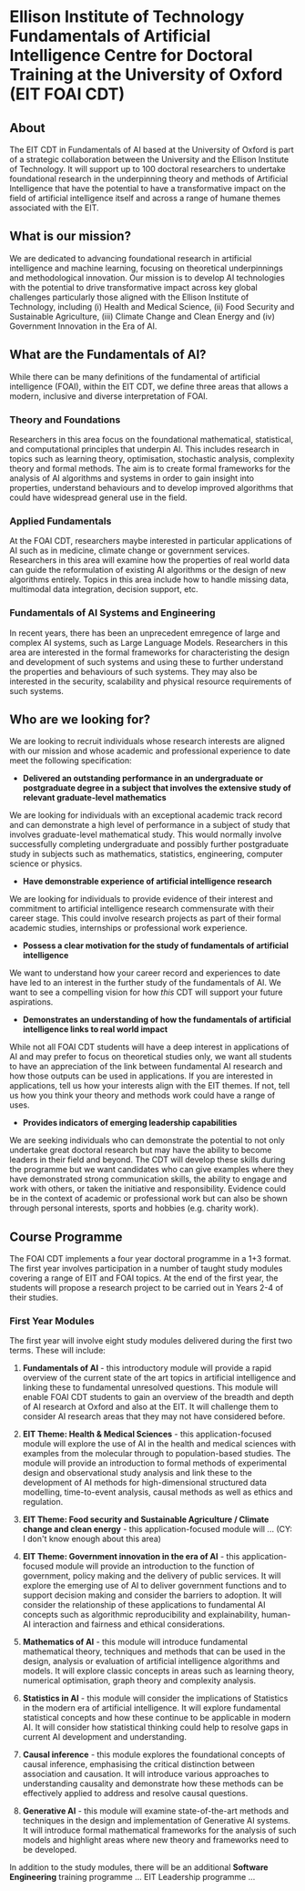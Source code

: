 # Ellison Institute of Technology Fundamentals of Artificial Intelligence Centre for Doctoral Training at the University of Oxford (EIT FOAI CDT)

## About

The EIT CDT in Fundamentals of AI based at the University of Oxford is part of a strategic collaboration between the University and the Ellison Institute of Technology. It will support up to 100 doctoral researchers to undertake foundational research in the underpinning theory and methods of Artificial Intelligence that have the potential to have a transformative impact on the field of artificial intelligence itself and across a range of humane themes associated with the EIT.

## What is our mission?

We are dedicated to advancing foundational research in artificial intelligence and machine learning, focusing on theoretical underpinnings and methodological innovation. Our mission is to develop AI technologies with the potential to drive transformative impact across key global challenges particularly those aligned with the Ellison Institute of Technology, including (i) Health and Medical Science, (ii) Food Security and Sustainable Agriculture, (iii) Climate Change and Clean Energy and (iv) Government Innovation in the Era of AI.

## What are the Fundamentals of AI?

While there can be many definitions of the fundamental of artificial intelligence (FOAI), within the EIT CDT, we define three areas that allows a modern, inclusive and diverse interpretation of FOAI.

### Theory and Foundations  

Researchers in this area focus on the foundational mathematical, statistical, and computational principles that underpin AI. This includes research in topics such as learning theory, optimisation, stochastic analysis, complexity theory and formal methods. The aim is to create formal frameworks for the analysis of AI algorithms and systems in order to gain insight into properties, understand behaviours and to develop improved algorithms that could have widespread general use in the field.

### Applied Fundamentals  

At the FOAI CDT, researchers maybe interested in particular applications of AI such as in medicine, climate change or government services. Researchers in this area will examine how the properties of real world data can guide the reformulation of existing AI algorithms or the design of new algorithms entirely. Topics in this area include how to handle missing data, multimodal data integration, decision support, etc. 

### Fundamentals of AI Systems and Engineering  

In recent years, there has been an unprecedent emregence of large and complex AI systems, such as Large Language Models. Researchers in this area are interested in the formal frameworks for characteristing the design and development of such systems and using these to further understand the properties and behaviours of such systems. They may also be interested in the security, scalability and physical resource requirements of such systems.

## Who are we looking for?

We are looking to recruit individuals whose research interests are aligned with our mission and whose academic and professional experience to date meet the following specification: 

- **Delivered an outstanding performance in an undergraduate or postgraduate degree in a subject that involves the extensive study of relevant graduate-level mathematics**

We are looking for individuals with an exceptional academic track record and can demonstrate a high level of performance in a subject of study that involves graduate-level mathematical study. This would normally involve successfully completing undergraduate and possibly further postgraduate study in subjects such as mathematics, statistics, engineering, computer science or physics.

- **Have demonstrable experience of artificial intelligence research**

We are looking for individuals to provide evidence of their interest and commitment to artificial intelligence research commensurate with their career stage. This could involve research projects as part of their formal academic studies, internships or professional work experience. 

- **Possess a clear motivation for the study of fundamentals of artificial intelligence**

We want to understand how your career record and experiences to date have led to an interest in the further study of the fundamentals of AI. We want to see a compelling vision for how *this* CDT will support your future aspirations.

- **Demonstrates an understanding of how the fundamentals of artificial intelligence links to real world impact**

While not all FOAI CDT students will have a deep interest in applications of AI and may prefer to focus on theoretical studies only, we want all students to have an appreciation of the link between fundamental AI research and how those outputs can be used in applications. If you are interested in applications, tell us how your interests align with the EIT themes. If not, tell us how you think your theory and methods work could have a range of uses.

- **Provides indicators of emerging leadership capabilities**

We are seeking individuals who can demonstrate the potential to not only undertake great doctoral research but may have the ability to become leaders in their field and beyond. The CDT will develop these skills during the programme but we want candidates who can give examples where they have demonstrated strong communication skills, the ability to engage and work with others, or taken the initiative and responsibility. Evidence could be in the context of academic or professional work but can also be shown through personal interests, sports and hobbies (e.g. charity work).

## Course Programme

The FOAI CDT implements a four year doctoral programme in a 1+3 format. The first year involves participation in a number of taught study modules covering a range of EIT and FOAI topics. At the end of the first year, the students will propose a research project to be carried out in Years 2-4 of their studies.

### First Year Modules

The first year will involve eight study modules delivered during the first two terms. These will include:

1. **Fundamentals of AI** - this introductory module will provide a rapid overview of the current state of the art topics in artificial intelligence and linking these to fundamental unresolved questions. This module will enable FOAI CDT students to gain an overview of the breadth and depth of AI research at Oxford and also at the EIT. It will challenge them to consider AI research areas that they may not have considered before.

2. **EIT Theme: Health & Medical Sciences** - this application-focused module will explore the use of AI in the health and medical sciences with examples from the molecular through to population-based studies. The module will provide an introduction to formal methods of experimental design and observational study analysis and link these to the development of AI methods for high-dimensional structured data modelling, time-to-event analysis, causal methods as well as ethics and regulation.
 
3. **EIT Theme: Food security and Sustainable Agriculture / Climate change and clean energy** - this application-focused module will ... (CY: I don't know enough about this area)
 
4. **EIT Theme: Government innovation in the era of AI** - this application-focused module will provide an introduction to the function of government, policy making and the delivery of public services. It will explore the emerging use of AI to deliver government functions and to support decision making and consider the barriers to adoption. It will consider the relationship of these applications to fundamental AI concepts such as algorithmic reproducibility and explainability, human-AI interaction and fairness and ethical considerations.

5. **Mathematics of AI** - this module will introduce fundamental mathematical theory, techniques and methods that can be used in the design, analysis or evaluation of artificial intelligence algorithms and models. It will explore classic concepts in areas such as learning theory, numerical optimisation, graph theory and complexity analysis. 
  
6. **Statistics in AI** - this module will consider the implications of Statistics in the modern era of artificial intelligence. It will explore fundamental statistical concepts and how these continue to be applicable in modern AI. It will consider how statistical thinking could help to resolve gaps in current AI development and understanding.

7. **Causal inference** - this module explores the foundational concepts of causal inference, emphasising the critical distinction between association and causation. It will introduce various approaches to understanding causality and demonstrate how these methods can be effectively applied to address and resolve causal questions.

8. **Generative AI** - this module will examine state-of-the-art methods and techniques in the design and implementation of Generative AI systems. It will introduce formal mathematical frameworks for the analysis of such models and highlight areas where new theory and frameworks need to be developed.

In addition to the study modules, there will be an additional **Software Engineering** training programme ... EIT Leadership programme ...

